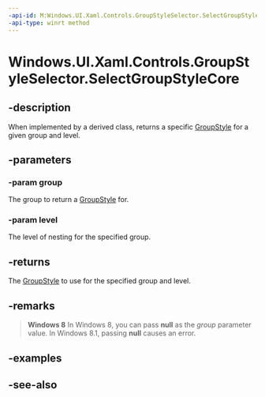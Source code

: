 ```yaml
---
-api-id: M:Windows.UI.Xaml.Controls.GroupStyleSelector.SelectGroupStyleCore(System.Object,System.UInt32)
-api-type: winrt method
---
```


<!-- Method syntax
virtual protected Windows.UI.Xaml.Controls.GroupStyle SelectGroupStyleCore(System.Object group, System.UInt32 level)
-->

# Windows.UI.Xaml.Controls.GroupStyleSelector.SelectGroupStyleCore

## -description
When implemented by a derived class, returns a specific [GroupStyle](groupstyle.md) for a given group and level.



## -parameters
### -param group
The group to return a [GroupStyle](groupstyle.md) for.

### -param level
The level of nesting for the specified group.

## -returns
The [GroupStyle](groupstyle.md) to use for the specified group and level.

## -remarks
> **Windows 8**
> In Windows 8, you can pass **null** as the *group* parameter value. In Windows 8.1, passing **null** causes an error.

## -examples

## -see-also
